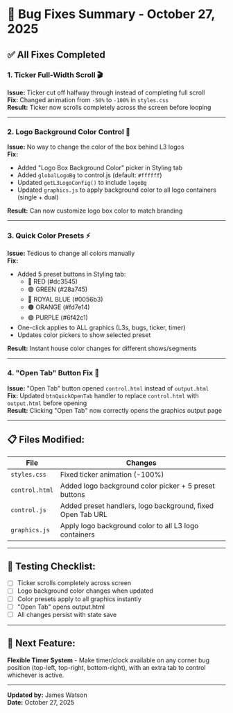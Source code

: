 # 🐛 Bug Fixes Summary - October 27, 2025

## ✅ All Fixes Completed

### **1. Ticker Full-Width Scroll** 🎬
**Issue:** Ticker cut off halfway through instead of completing full scroll  
**Fix:** Changed animation from `-50%` to `-100%` in `styles.css`  
**Result:** Ticker now scrolls completely across the screen before looping

---

### **2. Logo Background Color Control** 🎨
**Issue:** No way to change the color of the box behind L3 logos  
**Fix:**  
- Added "Logo Box Background Color" picker in Styling tab  
- Added `globalLogoBg` to control.js (default: `#ffffff`)  
- Updated `getL3LogoConfig()` to include `logoBg`  
- Updated `graphics.js` to apply background color to all logo containers (single + dual)

**Result:** Can now customize logo box color to match branding

---

### **3. Quick Color Presets** ⚡
**Issue:** Tedious to change all colors manually  
**Fix:**  
- Added 5 preset buttons in Styling tab:
  - 🔴 RED (#dc3545)
  - 🟢 GREEN (#28a745)
  - 🔵 ROYAL BLUE (#0056b3)
  - 🟠 ORANGE (#fd7e14)
  - 🟣 PURPLE (#6f42c1)
- One-click applies to ALL graphics (L3s, bugs, ticker, timer)
- Updates color pickers to show selected preset

**Result:** Instant house color changes for different shows/segments

---

### **4. "Open Tab" Button Fix** 🔗
**Issue:** "Open Tab" button opened `control.html` instead of `output.html`  
**Fix:** Updated `btnQuickOpenTab` handler to replace `control.html` with `output.html` before opening  
**Result:** Clicking "Open Tab" now correctly opens the graphics output page

---

## 📋 Files Modified:

| File | Changes |
|------|---------|
| `styles.css` | Fixed ticker animation (-100%) |
| `control.html` | Added logo background color picker + 5 preset buttons |
| `control.js` | Added preset handlers, logo background, fixed Open Tab URL |
| `graphics.js` | Apply logo background color to all L3 logo containers |

---

## 🧪 Testing Checklist:

- [ ] Ticker scrolls completely across screen
- [ ] Logo background color changes when updated
- [ ] Color presets apply to all graphics instantly
- [ ] "Open Tab" opens output.html
- [ ] All changes persist with state save

---

## 🎯 Next Feature:

**Flexible Timer System** - Make timer/clock available on any corner bug position (top-left, top-right, bottom-right), with an extra tab to control whichever is active.

---

**Updated by:** James Watson  
**Date:** October 27, 2025

